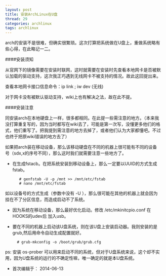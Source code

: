 ```yaml
---
layout: post
title: 安装ArchLinux在U盘
thread: 29
categories: archlinux
tags: archlinux
---
```


arch的安装不是很难，但确实很繁琐。这次打算把系统做在U盘上，重做系统略有些心得，在此略记一二。

####安装须知 

从官网下的镜像需要在安装时联网，这时就需要在安装时先查看本地网卡是否被默认加载的驱动支持，这次我正巧遇到无线网卡不被支持的情况。故此这回提出来。  

查看本地网卡接口信息命令：ip link ; iw dev (无线)

对于网卡没有被默认驱动支持，wiki上也有解决之法，故在此不提。

####安装注意 

同安装arch在本地硬盘上一样，很多都相同。在此提一些需注意的地方。（本来我没打算重复写的，因为当时都写在wiki去了，可能是第一次写，没懂更多他们的格式，他们重写了。把我提到需注意的地方去掉了，或者他们认为大家都懂吧。不过也终于把原wiki错误的地方去了）  

如果把arch装在移动设备，那么该移动硬盘在不同的机器上很可能有不同的设备号（sdx,x的序号不同），那么这时我们就需要注意一些地方了。

- 在生成fstacb。在把系统安装到移动设备上，那么一定要以UUID的方式生成fstab。  

   	 	 # genfstab -U -p /mnt >> /mnt/etc/fstab
  		 # nano /mnt/etc/fstab
  	 
 如以设备号的方式生成（参数中没有 -U ），那么很可能在其他的机器上就会因为挂在不了分区信息，而造成启动不了系统。

- 因为系统在移动设备，那么最好优化启动。修改 /etc/mkinitcpio.conf 在HOOKS的udev后 加入usb。

- 要在不同的机器上启动该U盘系统，则在该U盘上安装启动器。我则安装的是grub,然后用命令自动生成配置就好。

		# grub-mkconfig -o /boot/grub/grub.cfg

ps: 安装 os-prober 可以用来启动不同的系统，但对于U盘系统来说，这个却不实用，因为U盘系统的运行的不确定性嘛，唯一确定的就是本U盘系统。

- 首次编辑于： 2014-06-13
